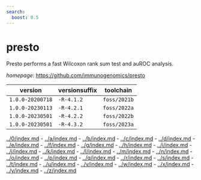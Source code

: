 ```yaml
---
search:
  boost: 0.5
---
```

# presto

Presto performs a fast Wilcoxon rank sum test and auROC analysis.

*homepage*: <https://github.com/immunogenomics/presto>

version | versionsuffix | toolchain
--------|---------------|----------
``1.0.0-20200718`` | ``-R-4.1.2`` | ``foss/2021b``
``1.0.0-20230113`` | ``-R-4.2.1`` | ``foss/2022a``
``1.0.0-20230501`` | ``-R-4.2.2`` | ``foss/2022b``
``1.0.0-20230501`` | ``-R-4.3.2`` | ``foss/2023a``

[../0/index.md](0) - [../a/index.md](a) - [../b/index.md](b) - [../c/index.md](c) - [../d/index.md](d) - [../e/index.md](e) - [../f/index.md](f) - [../g/index.md](g) - [../h/index.md](h) - [../i/index.md](i) - [../j/index.md](j) - [../k/index.md](k) - [../l/index.md](l) - [../m/index.md](m) - [../n/index.md](n) - [../o/index.md](o) - [../p/index.md](p) - [../q/index.md](q) - [../r/index.md](r) - [../s/index.md](s) - [../t/index.md](t) - [../u/index.md](u) - [../v/index.md](v) - [../w/index.md](w) - [../x/index.md](x) - [../y/index.md](y) - [../z/index.md](z)

